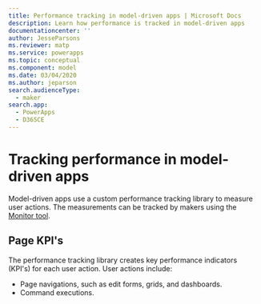 ```yaml
---
title: Performance tracking in model-driven apps | Microsoft Docs
description: Learn how performance is tracked in model-driven apps
documentationcenter: ''
author: JesseParsons
ms.reviewer: matp
ms.service: powerapps
ms.topic: conceptual
ms.component: model
ms.date: 03/04/2020
ms.author: jeparson
search.audienceType: 
  - maker
search.app: 
  - PowerApps
  - D365CE
---
```


# Tracking performance in model-driven apps

Model-driven apps use a custom performance tracking library to measure user actions. The measurements can be tracked by makers using the [Monitor tool](https://powerapps.microsoft.com/en-us/blog/monitor-now-supports-model-driven-apps/).

## Page KPI's
The performance tracking library creates key performance indicators (KPI's) for each user action. User actions include:
- Page navigations, such as edit forms, grids, and dashboards. 
- Command executions. 
